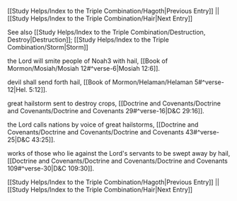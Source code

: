[[Study Helps/Index to the Triple Combination/Hagoth|Previous Entry]]  ||  [[Study Helps/Index to the Triple Combination/Hair|Next Entry]]

 See also [[Study Helps/Index to the Triple Combination/Destruction, Destroy|Destruction]]; [[Study Helps/Index to the Triple Combination/Storm|Storm]]

 the Lord will smite people of Noah3 with hail, [[Book of Mormon/Mosiah/Mosiah 12#^verse-6|Mosiah 12:6]].

 devil shall send forth hail, [[Book of Mormon/Helaman/Helaman 5#^verse-12|Hel. 5:12]].

 great hailstorm sent to destroy crops, [[Doctrine and Covenants/Doctrine and Covenants/Doctrine and Covenants 29#^verse-16|D&C 29:16]].

 the Lord calls nations by voice of great hailstorms, [[Doctrine and Covenants/Doctrine and Covenants/Doctrine and Covenants 43#^verse-25|D&C 43:25]].

 works of those who lie against the Lord's servants to be swept away by hail, [[Doctrine and Covenants/Doctrine and Covenants/Doctrine and Covenants 109#^verse-30|D&C 109:30]].

[[Study Helps/Index to the Triple Combination/Hagoth|Previous Entry]]  ||  [[Study Helps/Index to the Triple Combination/Hair|Next Entry]]